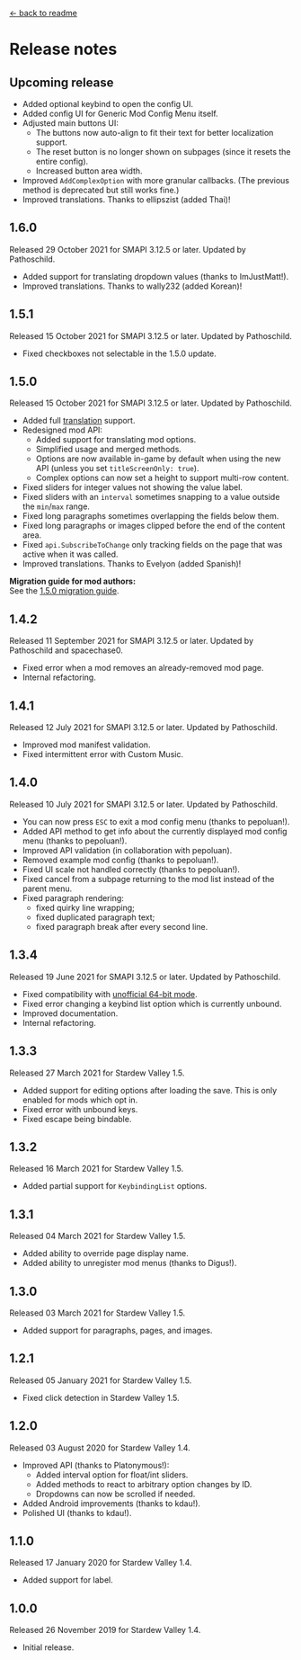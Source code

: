 ﻿﻿[← back to readme](README.md)

# Release notes
## Upcoming release
* Added optional keybind to open the config UI.
* Added config UI for Generic Mod Config Menu itself.
* Adjusted main buttons UI:
  * The buttons now auto-align to fit their text for better localization support.
  * The reset button is no longer shown on subpages (since it resets the entire config).
  * Increased button area width.
* Improved `AddComplexOption` with more granular callbacks. (The previous method is deprecated but still works fine.)
* Improved translations. Thanks to ellipszist (added Thai)!

## 1.6.0
Released 29 October 2021 for SMAPI 3.12.5 or later. Updated by Pathoschild.

* Added support for translating dropdown values (thanks to ImJustMatt!).
* Improved translations. Thanks to wally232 (added Korean)!

## 1.5.1
Released 15 October 2021 for SMAPI 3.12.5 or later. Updated by Pathoschild.

* Fixed checkboxes not selectable in the 1.5.0 update.

## 1.5.0
Released 15 October 2021 for SMAPI 3.12.5 or later. Updated by Pathoschild.

* Added full [translation](https://stardewvalleywiki.com/Modding:Translations) support.
* Redesigned mod API:
  * Added support for translating mod options.
  * Simplified usage and merged methods.
  * Options are now available in-game by default when using the new API (unless you set `titleScreenOnly: true`).
  * Complex options can now set a height to support multi-row content.
* Fixed sliders for integer values not showing the value label.
* Fixed sliders with an `interval` sometimes snapping to a value outside the `min`/`max` range.
* Fixed long paragraphs sometimes overlapping the fields below them.
* Fixed long paragraphs or images clipped before the end of the content area.
* Fixed `api.SubscribeToChange` only tracking fields on the page that was active when it was called.
* Improved translations. Thanks to Evelyon (added Spanish)!

**Migration guide for mod authors:**  
See the [1.5.0 migration guide](author-migration-guide.md#150).

## 1.4.2
Released 11 September 2021 for SMAPI 3.12.5 or later. Updated by Pathoschild and spacechase0.

* Fixed error when a mod removes an already-removed mod page.
* Internal refactoring.

## 1.4.1
Released 12 July 2021 for SMAPI 3.12.5 or later. Updated by Pathoschild.

* Improved mod manifest validation.
* Fixed intermittent error with Custom Music.

## 1.4.0
Released 10 July 2021 for SMAPI 3.12.5 or later. Updated by Pathoschild.

* You can now press `ESC` to exit a mod config menu (thanks to pepoluan!).
* Added API method to get info about the currently displayed mod config menu (thanks to pepoluan!).
* Improved API validation (in collaboration with pepoluan).
* Removed example mod config (thanks to pepoluan!).
* Fixed UI scale not handled correctly (thanks to pepoluan!).
* Fixed cancel from a subpage returning to the mod list instead of the parent menu.
* Fixed paragraph rendering:
  * fixed quirky line wrapping;
  * fixed duplicated paragraph text;
  * fixed paragraph break after every second line.

## 1.3.4
Released 19 June 2021 for SMAPI 3.12.5 or later. Updated by Pathoschild.

* Fixed compatibility with [unofficial 64-bit mode](https://stardewvalleywiki.com/Modding:Migrate_to_64-bit_on_Windows).
* Fixed error changing a keybind list option which is currently unbound.
* Improved documentation.
* Internal refactoring.

## 1.3.3
Released 27 March 2021 for Stardew Valley 1.5.

* Added support for editing options after loading the save. This is only enabled for mods which opt in.
* Fixed error with unbound keys.
* Fixed escape being bindable.

## 1.3.2
Released 16 March 2021 for Stardew Valley 1.5.

* Added partial support for `KeybindingList` options.

## 1.3.1
Released 04 March 2021 for Stardew Valley 1.5.

* Added ability to override page display name.
* Added ability to unregister mod menus (thanks to Digus!).

## 1.3.0
Released 03 March 2021 for Stardew Valley 1.5.

* Added support for paragraphs, pages, and images.

## 1.2.1
Released 05 January 2021 for Stardew Valley 1.5.

* Fixed click detection in Stardew Valley 1.5.

## 1.2.0
Released 03 August 2020 for Stardew Valley 1.4.

* Improved API (thanks to Platonymous!):
  * Added interval option for float/int sliders.
  * Added methods to react to arbitrary option changes by ID.
  * Dropdowns can now be scrolled if needed.
* Added Android improvements (thanks to kdau!).
* Polished UI (thanks to kdau!).

## 1.1.0
Released 17 January 2020 for Stardew Valley 1.4.

* Added support for label.

## 1.0.0
Released 26 November 2019 for Stardew Valley 1.4.

* Initial release.
